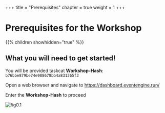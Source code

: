 +++
title = "Prerequisites"
chapter = true
weight = 1
+++

# Prerequisites for the Workshop

{{% children showhidden="true" %}}

## What you will need to get started!

You will be provided taskcat **Workshop-Hash**: `b76bbe879be74e988678bb4a831365f3`

Open a web browser and navigate to https://dashboard.eventengine.run/

Enter the **Workshop-Hash** to proceed

![fig0.1](00_pre/images/fig0.1.png)
